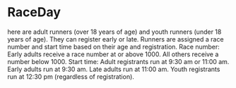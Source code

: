 # RaceDay
here are adult runners (over 18 years of age) and youth runners (under 18 years of age). They can register early or late. Runners are assigned a race number and start time based on their age and registration.  Race number:  Early adults receive a race number at or above 1000. All others receive a number below 1000. Start time:  Adult registrants run at 9:30 am or 11:00 am. Early adults run at 9:30 am. Late adults run at 11:00 am. Youth registrants run at 12:30 pm (regardless of registration).

